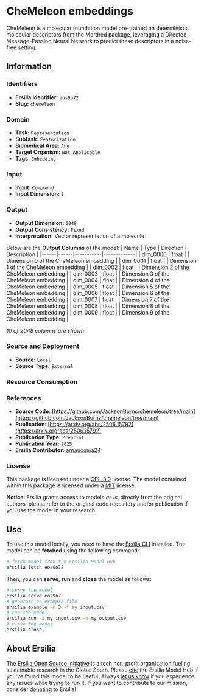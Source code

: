 # CheMeleon embeddings

CheMeleon is a molecular foundation model pre-trained on deterministic molecular descriptors from the Mordred package, leveraging a Directed Message-Passing Neural Network to predict these descriptors in a noise-free setting.


## Information
### Identifiers
- **Ersilia Identifier:** `eos9o72`
- **Slug:** `chemeleon`

### Domain
- **Task:** `Representation`
- **Subtask:** `Featurization`
- **Biomedical Area:** `Any`
- **Target Organism:** `Not Applicable`
- **Tags:** `Embedding`

### Input
- **Input:** `Compound`
- **Input Dimension:** `1`

### Output
- **Output Dimension:** `2048`
- **Output Consistency:** `Fixed`
- **Interpretation:** Vector representation of a molecule

Below are the **Output Columns** of the model:
| Name | Type | Direction | Description |
|------|------|-----------|-------------|
| dim_0000 | float |  | Dimension 0 of the CheMeleon embedding |
| dim_0001 | float |  | Dimension 1 of the CheMeleon embedding |
| dim_0002 | float |  | Dimension 2 of the CheMeleon embedding |
| dim_0003 | float |  | Dimension 3 of the CheMeleon embedding |
| dim_0004 | float |  | Dimension 4 of the CheMeleon embedding |
| dim_0005 | float |  | Dimension 5 of the CheMeleon embedding |
| dim_0006 | float |  | Dimension 6 of the CheMeleon embedding |
| dim_0007 | float |  | Dimension 7 of the CheMeleon embedding |
| dim_0008 | float |  | Dimension 8 of the CheMeleon embedding |
| dim_0009 | float |  | Dimension 9 of the CheMeleon embedding |

_10 of 2048 columns are shown_
### Source and Deployment
- **Source:** `Local`
- **Source Type:** `External`

### Resource Consumption


### References
- **Source Code**: [https://github.com/JacksonBurns/chemeleon/tree/main](https://github.com/JacksonBurns/chemeleon/tree/main)
- **Publication**: [https://arxiv.org/abs/2506.15792](https://arxiv.org/abs/2506.15792)
- **Publication Type:** `Preprint`
- **Publication Year:** `2025`
- **Ersilia Contributor:** [arnaucoma24](https://github.com/arnaucoma24)

### License
This package is licensed under a [GPL-3.0](https://github.com/ersilia-os/ersilia/blob/master/LICENSE) license. The model contained within this package is licensed under a [MIT](LICENSE) license.

**Notice**: Ersilia grants access to models _as is_, directly from the original authors, please refer to the original code repository and/or publication if you use the model in your research.


## Use
To use this model locally, you need to have the [Ersilia CLI](https://github.com/ersilia-os/ersilia) installed.
The model can be **fetched** using the following command:
```bash
# fetch model from the Ersilia Model Hub
ersilia fetch eos9o72
```
Then, you can **serve**, **run** and **close** the model as follows:
```bash
# serve the model
ersilia serve eos9o72
# generate an example file
ersilia example -n 3 -f my_input.csv
# run the model
ersilia run -i my_input.csv -o my_output.csv
# close the model
ersilia close
```

## About Ersilia
The [Ersilia Open Source Initiative](https://ersilia.io) is a tech non-profit organization fueling sustainable research in the Global South.
Please [cite](https://github.com/ersilia-os/ersilia/blob/master/CITATION.cff) the Ersilia Model Hub if you've found this model to be useful. Always [let us know](https://github.com/ersilia-os/ersilia/issues) if you experience any issues while trying to run it.
If you want to contribute to our mission, consider [donating](https://www.ersilia.io/donate) to Ersilia!

